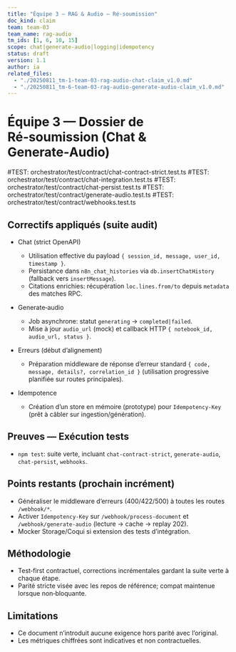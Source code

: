 ```yaml
---
title: "Équipe 3 — RAG & Audio — Ré‑soumission"
doc_kind: claim
team: team-03
team_name: rag-audio
tm_ids: [1, 6, 10, 15]
scope: chat|generate-audio|logging|idempotency
status: draft
version: 1.1
author: ia
related_files:
  - "./20250811_tm-1-team-03-rag-audio-chat-claim_v1.0.md"
  - "./20250811_tm-6-team-03-rag-audio-generate-audio-claim_v1.0.md"
---
```


# Équipe 3 — Dossier de Ré‑soumission (Chat & Generate‑Audio)

#TEST: orchestrator/test/contract/chat-contract-strict.test.ts
#TEST: orchestrator/test/contract/chat-integration.test.ts
#TEST: orchestrator/test/contract/chat-persist.test.ts
#TEST: orchestrator/test/contract/generate-audio.test.ts
#TEST: orchestrator/test/contract/webhooks.test.ts

## Correctifs appliqués (suite audit)

- Chat (strict OpenAPI)
  - Utilisation effective du payload `{ session_id, message, user_id, timestamp }`.
  - Persistance dans `n8n_chat_histories` via `db.insertChatHistory` (fallback vers `insertMessage`).
  - Citations enrichies: récupération `loc.lines.from/to` depuis `metadata` des matches RPC.

- Generate‑audio
  - Job asynchrone: statut `generating` → `completed|failed`.
  - Mise à jour `audio_url` (mock) et callback HTTP `{ notebook_id, audio_url, status }`.

- Erreurs (début d’alignement)
  - Préparation middleware de réponse d’erreur standard `{ code, message, details?, correlation_id }` (utilisation progressive planifiée sur routes principales).

- Idempotence
  - Création d’un store en mémoire (prototype) pour `Idempotency-Key` (prêt à câbler sur ingestion/génération).

## Preuves — Exécution tests

- `npm test`: suite verte, incluant `chat-contract-strict`, `generate-audio`, `chat-persist`, `webhooks`.

## Points restants (prochain incrément)

- Généraliser le middleware d’erreurs (400/422/500) à toutes les routes `/webhook/*`.
- Activer `Idempotency-Key` sur `/webhook/process-document` et `/webhook/generate-audio` (lecture → cache → replay 202).
- Mocker Storage/Coqui si extension des tests d’intégration.

## Méthodologie

- Test‑first contractuel, corrections incrémentales gardant la suite verte à chaque étape.
- Parité stricte visée avec les repos de référence; compat maintenue lorsque non‑bloquante. 

## Limitations

- Ce document n’introduit aucune exigence hors parité avec l’original.
- Les métriques chiffrées sont indicatives et non contractuelles. 